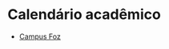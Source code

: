 # Calendário acadêmico

- [Campus Foz](https://ifpr.edu.br/foz-do-iguacu/alunos/calendario-academico/)
